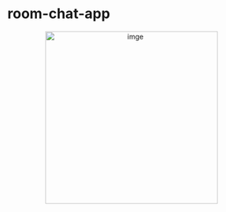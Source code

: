 # room-chat-app
<p align="center">
  <img src="https://ibb.co/j6xFq5J" width="350" title="imge">
</p>
